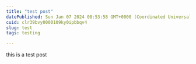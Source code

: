 ```yaml
---
title: "test post"
datePublished: Sun Jan 07 2024 08:53:58 GMT+0000 (Coordinated Universal Time)
cuid: clr39bvy0000109ky0ipbbqv4
slug: test
tags: testing

---
```


this is a test post